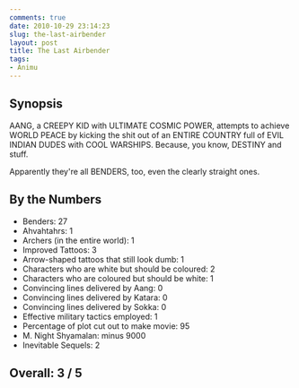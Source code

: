 ```yaml
---
comments: true
date: 2010-10-29 23:14:23
slug: the-last-airbender
layout: post
title: The Last Airbender
tags:
- Animu
---
```


## Synopsis

AANG, a CREEPY KID with ULTIMATE COSMIC POWER, attempts to achieve WORLD PEACE by kicking the shit out of an ENTIRE COUNTRY full of EVIL INDIAN DUDES with COOL WARSHIPS.  Because, you know, DESTINY and stuff.

Apparently they're all BENDERS, too, even the clearly straight ones.

## By the Numbers

  * Benders: 27
  * Ahvahtahrs: 1
  * Archers (in the entire world): 1
  * Improved Tattoos: 3
  * Arrow-shaped tattoos that still look dumb: 1
  * Characters who are white but should be coloured: 2
  * Characters who are coloured but should be white: 1
  * Convincing lines delivered by Aang: 0
  * Convincing lines delivered by Katara: 0
  * Convincing lines delivered by Sokka: 0
  * Effective military tactics employed: 1
  * Percentage of plot cut out to make movie: 95
  * M. Night Shyamalan: minus 9000
  * Inevitable Sequels: 2

## Overall: 3 / 5
